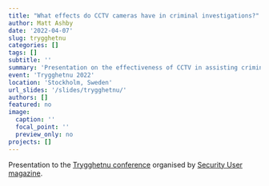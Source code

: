 ```yaml
---
title: "What effects do CCTV cameras have in criminal investigations?"
author: Matt Ashby
date: '2022-04-07'
slug: trygghetnu
categories: []
tags: []
subtitle: ''
summary: 'Presentation on the effectiveness of CCTV in assisting criminal investigations.'
event: 'Trygghetnu 2022'
location: 'Stockholm, Sweden'
url_slides: '/slides/trygghetnu/'
authors: []
featured: no
image:
  caption: ''
  focal_point: ''
  preview_only: no
projects: []
---
```


Presentation to the [Trygghetnu conference](https://www.securityuser.com/se/eventkalendarium/Konferenser/TrygghetNu) organised by [Security User magazine](https://www.securityuser.com/). 
